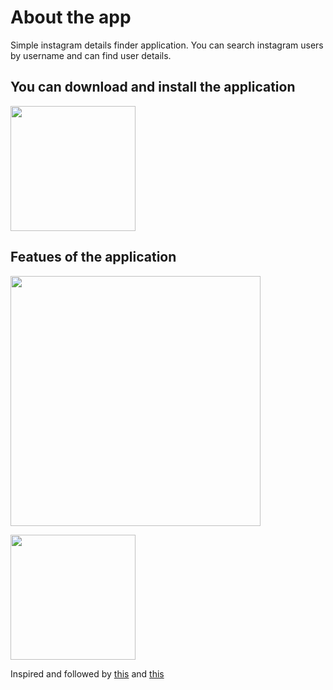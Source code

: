 # About the app
Simple instagram details finder application. You can search instagram users by username and can find user details.

## You can download and install the application
[<img src="https://user-images.githubusercontent.com/56734609/114069097-0a59e500-98b8-11eb-9dd5-047b4d2e4fb5.png" width="200" height="200">](https://t.me/android_projects/74 "On Telegram")

## Featues of the application
<img src="https://user-images.githubusercontent.com/56734609/117110250-4725d880-ad9f-11eb-8223-0c3ee17dd840.gif" width="400" heigth="730" />  

[<img src="https://user-images.githubusercontent.com/56734609/114071381-7ccbc480-98ba-11eb-959f-674cb3a25e1e.png" width="200" height="200">](https://youtu.be/WGBonn9KXBw "On Youtube")


Inspired and followed by [this](https://github.com/agamkoradiya/Insta-Profile-Details-In-Flutter) and [this](https://github.com/ResoCoder/flutter-search-bar-tutorial)
